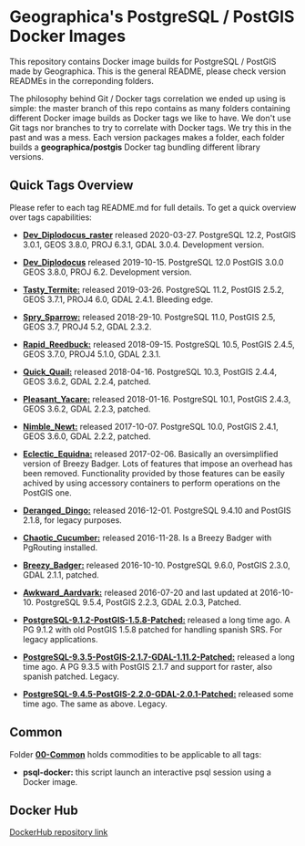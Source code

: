 # Geographica's PostgreSQL / PostGIS Docker Images

This repository contains Docker image builds for PostgreSQL / PostGIS made by Geographica. This is the general README, please check version READMEs in the correponding folders.

The philosophy behind Git / Docker tags correlation we ended up using is simple: the master branch of this repo contains as many folders containing different Docker image builds as Docker tags we like to have. We don't use Git tags nor branches to try to correlate with Docker tags. We try this in the past and was a mess. Each version packages makes a folder, each folder builds a __geographica/postgis__ Docker tag bundling different library versions.


## Quick Tags Overview

Please refer to each tag README.md for full details. To get a quick overview over tags capabilities:

- [__Dev_Diplodocus_raster__](Dev_Diplodocus_raster) released 2020-03-27. PostgreSQL 12.2, PostGIS 3.0.1, GEOS 3.8.0, PROJ 6.3.1, GDAL 3.0.4. Development version.

- [__Dev_Diplodocus__](Dev_Diplodocus) released 2019-10-15. PostgreSQL 12.0 PostGIS 3.0.0 GEOS 3.8.0, PROJ 6.2. Development version.

- [__Tasty_Termite:__](Tasty_Termite) released 2019-03-26. PostgreSQL 11.2, PostGIS 2.5.2, GEOS 3.7.1, PROJ4 6.0, GDAL 2.4.1. Bleeding edge.

- [__Spry_Sparrow:__](Spry_Sparrow) released 2018-29-10. PostgreSQL 11.0, PostGIS 2.5, GEOS 3.7, PROJ4 5.2, GDAL 2.3.2.

- [__Rapid_Reedbuck:__](Rapid_Reedbuck) released 2018-09-15. PostgreSQL 10.5, PostGIS 2.4.5, GEOS 3.7.0, PROJ4 5.1.0, GDAL 2.3.1.

- [__Quick_Quail:__](Quick_Quail) released 2018-04-16. PostgreSQL 10.3, PostGIS 2.4.4, GEOS 3.6.2, GDAL 2.2.4, patched.

- [__Pleasant_Yacare:__](Pleasant_Yacare) released 2018-01-16. PostgreSQL 10.1, PostGIS 2.4.3, GEOS 3.6.2, GDAL 2.2.3, patched.

- [__Nimble_Newt:__](Nimble_Newt) released 2017-10-07. PostgreSQL 10.0, PostGIS 2.4.1, GEOS 3.6.0, GDAL 2.2.2, patched.

- [__Eclectic_Equidna:__](Eclectic_Equidna) released 2017-02-06. Basically an oversimplified version of Breezy Badger. Lots of features that impose an overhead has been removed. Functionality provided by those features can be easily achived by using accessory containers to perform operations on the PostGIS one.

- [__Deranged_Dingo:__](Deranged_Dingo) released 2016-12-01. PostgreSQL 9.4.10 and PostGIS 2.1.8, for legacy purposes.

- [__Chaotic_Cucumber:__](Chaotic_Cucumber) released 2016-11-28. Is a Breezy Badger with PgRouting installed.

- [__Breezy_Badger:__](Breezy_Badger) released 2016-10-10. PostgreSQL 9.6.0, PostGIS 2.3.0, GDAL 2.1.1, patched.

- [__Awkward_Aardvark:__](Awkward_Aardvark) released 2016-07-20 and last updated at 2016-10-10. PostgreSQL 9.5.4, PostGIS 2.2.3, GDAL 2.0.3, Patched.

- [__PostgreSQL-9.1.2-PostGIS-1.5.8-Patched:__](PostgreSQL-9.1.2-PostGIS-1.5.8-Patched) released a long time ago. A PG 9.1.2 with old PostGIS 1.5.8 patched for handling spanish SRS. For legacy applications.

- [__PostgreSQL-9.3.5-PostGIS-2.1.7-GDAL-1.11.2-Patched:__](PostgreSQL-9.3.5-PostGIS-2.1.7-GDAL-1.11.2-Patched) released a long time ago. A PG 9.3.5 with PostGIS 2.1.7 and support for raster, also spanish patched. Legacy.

- [__PostgreSQL-9.4.5-PostGIS-2.2.0-GDAL-2.0.1-Patched:__](PostgreSQL-9.4.5-PostGIS-2.2.0-GDAL-2.0.1-Patched) released some time ago. The same as above. Legacy.


## Common

Folder [__00-Common__](00-Common) holds commodities to be applicable to all tags:

- __psql-docker:__ this script launch an interactive psql session using a Docker image.

## Docker Hub

[DockerHub repository link](https://hub.docker.com/r/geographica/postgis/)
